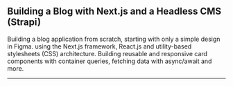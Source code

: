 ## Building a Blog with Next.js and a Headless CMS (Strapi)

Building a blog application from scratch, starting with only a simple design in Figma. using the Next.js framework, React.js and utility-based stylesheets (CSS) architecture.
Building reusable and responsive card components with container queries, fetching data with async/await and more.


*************************************************************************************************************************************

